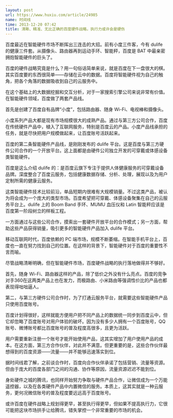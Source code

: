 ```yaml
---
layout: post
url: https://www.huxiu.com/article/24985
name: 时间线
time: 2013-12-20 07:42
title: 清晰、精准、无比正确的百度硬件战略，执行力或许会是硬伤
---
```

百度最近在智能硬件市场不断挥出三连击的大招。前有小度三件客，今有 dulife 的健康三件套。从摄像头、路由器再到运动手环、智能秤，百度是 BAT 中最亲密拥抱智能硬件的巨头了。

百度的硬件战略究竟是什么？用一句俗话简单来说，就是百度在下一盘很大的棋。其实百度要的东西很简单——存储在云中的数据。百度将智能硬件视为自己的触角，把各个角落的数据吸收到自己的云服务中。

在这个基础上的大数据挖掘和交互分析，对于一家搜索引擎公司来说非常有价值。在智能硬件领域，百度做了两套产品线。

首先是创建了百度自有品牌“小度”，包括路由器、随身 Wi-Fi、电视棒和摄像头。

小度系列产品大都是现有市场规模很大的成熟产品。通过与第三方公司合作，百度在传统硬件产品中，植入了互联网服务，特别是百度云的产品。小度产品线承担的任务，就是尽快把用户规模做起来，让百度账号活跃起来。

百度的第二条智能硬件产品线，是刚刚发布的 dulife 平台。这是百度与第三方硬件公司合作的一个开放平台。这上面都是由硬件公司独立开发的可穿戴或体感设备类智能硬件。

百度是这么介绍 dulife 的：是百度云旗下专注于提供人体健康服务的可穿戴设备品牌。深度整合了百度云服务，包括健康数据存储、分析、处理，展现以及为用户定制所需的健康云服务。

这类智能硬件技术比较前沿，单品短期内很难有大规模销量。不过这类产品，被认为将会成为一个庞大的类型市场。百度希望把可穿戴、体感设备聚集在自己的云服务平台上。dulife 上的 Boom Band 手环、MUMU 血压仪和 Latin 智能秤应该是百度第一阶段树立的样板工程。

一方面通过与这些公司合作，摸索出一套硬件开放平台的合作模式；另一方面，帮助这些产品获得销量，吸引更多的智能硬件产品加入 dulife 平台。

移动互联网时代，百度依赖的 PC 端市场，规模不断萎缩。在智能手机平台上，百度也一直在努力找到自己的位置。在这样的背景下，智能硬件对于百度的重要性不言而喻。

尽管战略清晰明确，但在智能硬件市场，百度硬件战略的执行落地做得并不够好。

首先，随身 Wi-Fi、路由器这样的产品，除了低价之外没有什么亮点。百度的竞争对手360在这两类产品上也在发力，而极路由、小米路由等强调性价比的产品也都表现得咄咄逼人。

第二，与第三方硬件公司合作时，为了打通云服务平台，就需要这些智能硬件产品只使用百度账号。

百度计划得很好，这样就能方便用户把不同产品上的数据统一同步到百度云中，但它却忽略了百度账号对用户体验的破坏。因为没有多少人拥有一个百度账号，QQ账号、微博账号都比百度账号的普及程度高很多，且更为活跃。

用户需要重新注册一个账号才能开始使用产品，这其实增加了用户使用产品的成本。在这方面，第三方合作伙伴，对此并不满意。但更重要的是，这些合作伙伴最想得到的百度资源——流量——并不能够迅速落实到位。

据时间线君了解，之前谈合作时，百度向合作伙伴承诺了包括营销、流量等资源。但由于庞大的百度各部门之间的沟通、协作等原因，流量资源迟迟不能到位。

身处硬件之城的腾讯，也同样开始努力争取与硬件产品合作，让微信成为一个万能遥控器，以及在各类硬件产品中内置微信的服务。本质上，这其实就是一种云服务，更何况微信账号的普及程度要远远高于百度账号。

或许百度在硬件战略上规划得更早，甚至执行得更早，但如果不提高执行力，它很可能把这块市场拱手让给腾讯，错失掌控一个非常重要的市场的机会。

